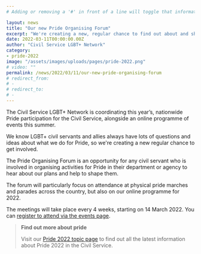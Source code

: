 ```yaml
---
# Adding or removing a '#' in front of a line will toggle that information off and on from being processed. 

layout: news
title: "Our new Pride Organising Forum"
excerpt: "We're creating a new, regular chance to find out about and shape our plans for Pride 2022"
date: 2022-03-11T00:00:00.00Z
author: "Civil Service LGBT+ Network"
category: 
- pride-2022
image: "/assets/images/uploads/pages/pride-2022.png"
# video: ""
permalink: /news/2022/03/11/our-new-pride-organising-forum
# redirect_from: 
# - 
# redirect_to: 
# - 
---
```


The Civil Service LGBT+ Network is coordinating this year’s, nationwide Pride participation for the Civil Service, alongside an online programme of events this summer.

We know LGBT+ civil servants and allies always have lots of questions and ideas about what we do for Pride, so we're creating a new regular chance to get involved.

The Pride Organising Forum is an opportunity for any civil servant who is involved in organising activities for Pride in their department or agency to hear about our plans and help to shape them.

The forum will particularly focus on attendance at physical pride marches and parades across the country, but also on our online programme for 2022. 

The meetings will take place every 4 weeks, starting on 14 March 2022. You can [register to attend via the events page](https://www.civilservice.lgbt/events/).

> **Find out more about pride**
> 
> Visit our [Pride 2022 topic page](/topic/pride) to find out all the latest information about Pride 2022 in the Civil Service.
